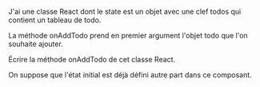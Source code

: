 J'ai une classe React dont le state est un objet avec une clef todos qui contient un tableau de todo.

La méthode onAddTodo prend en premier argument l'objet todo que l'on souhaite ajouter.

Écrire la méthode onAddTodo de cet classe React.

On suppose que l'état initial est déjà défini autre part dans ce composant.
